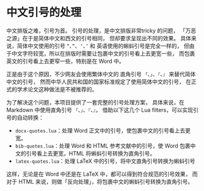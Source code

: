 # 中文引号的处理

中文排版之难，引号为首。
引号的处理，是中文排版非常tricky 的问题，
「万恶之源」在于是简体中文和西文的引号相同，
但却要求呈现出不同的效果。
具体来说，简体中文使用的引号 `“`、`”`、`‘`、`’` 和
英语使用的蝌蚪引号是完全一样的，
但由于中文字符较宽，所以在排版时需要让包裹中文的引号看上去更宽一些，
而包裹英文的引号看上去更窄一些，特别是在 Word 中。

正是由于这个原因，不少网友会使用繁体中文的
直角引号 `「`、`」`、`『`、`』` 来替代简体中文的引号，
然而中华人民共和国的国家标准规定了使用简体中文的引号，
在正式的学术论文这种做法是不被推荐的。

为了解决这个问题，本项目提供了一套完整的引号处理方案，
具体来说，在 Markdown 中使用直角引号 `「`、`」`、`『`、`』`，
借助以下这几个 Lua filters，可以实现引号的自动转换：

- `docx-quotes.lua`：处理 Word 正文中的引号，使包裹中文的引号看上去更宽。
- `bib-quotes.lua`：处理 Word 和 HTML 参考文献中的引号，使 Word 包裹中文的引号看上去更宽，HTML 将蝌蚪引号转换为直角引号。
- `latex-quotes.lua`：处理 LaTeX 中的引号，将中文直角引号转换为蝌蚪引号

这样，无论是在 Word 中还是在 LaTeX 中，都可以得到符合规范的引号效果，
而对于 HTML 来说，则做「反向处理」，将包裹中文的蝌蚪引号转换为直角引号。
